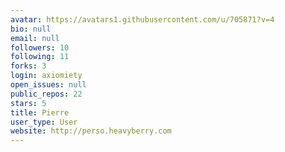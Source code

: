 ```yaml
---
avatar: https://avatars1.githubusercontent.com/u/705871?v=4
bio: null
email: null
followers: 10
following: 11
forks: 3
login: axiomiety
open_issues: null
public_repos: 22
stars: 5
title: Pierre
user_type: User
website: http://perso.heavyberry.com
---
```

